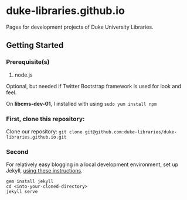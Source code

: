 duke-libraries.github.io
========================

Pages for development projects of Duke University Libraries.

## Getting Started

### Prerequisite(s)
1. node.js

 Optional, but needed if Twitter Bootstrap framework is used for look and feel.

 On **libcms-dev-01**, I installed with using `sudo yum install npm`

### First, clone this repository:
Clone our repository:
`git clone git@github.com:duke-libraries/duke-libraries.github.io.git`

### Second
For relatively easy blogging in a local development environment, set up Jekyll, [using these instructions](http://jekyllrb.com/docs/quickstart/).

```
gem install jekyll
cd <into-your-cloned-directory>
jekyll serve
```

